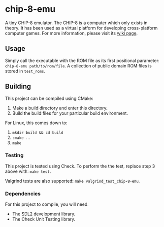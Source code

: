 # chip-8-emu
A tiny CHIP-8 emulator. The CHIP-8 is a computer which only exists in theory. 
It has been used as a virtual platform for developing cross-platform computer games. 
For more information, please visit its [wiki page](https://en.wikipedia.org/wiki/CHIP-8).

## Usage
Simply call the executable with the ROM file as its first positional parameter: 
`chip-8-emu path/to/rom/file`. A collection of public domain ROM files is stored in `test_roms`.

## Building
This project can be compiled using CMake:
1. Make a build directory and enter this directory.
2. Build the build files for your particular build environment.

For Linux, this comes down to:
1. `mkdir build && cd build`
2. `cmake ..`
3. `make`

### Testing
This project is tested using Check. To perform the the test, replace step 3 above with: `make test`.

Valgrind tests are also supported: `make valgrind_test_chip-8-emu`.

### Dependencies
For this project to compile, you will need:
- The SDL2 development library.
- The Check Unit Testing library.
